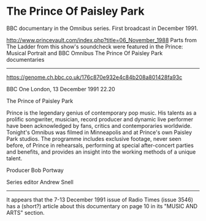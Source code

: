 
# The Prince Of Paisley Park 

BBC documentary in the Omnibus series. First broadcast in December 1991.

http://www.princevault.com/index.php?title=06_November_1988
Parts from The Ladder from this show's soundcheck were featured in the Prince: Musical Portrait and BBC Omnibus The Prince Of Paisley Park documentaries

-----

https://genome.ch.bbc.co.uk/176c870e932e4c84b208a801428fa93c

BBC One London, 13 December 1991 22.20

The Prince of Paisley Park 

Prince is the legendary genius of contemporary pop music. His talents as a prolific songwriter, musician, record producer and dynamic live performer have been acknowledged by fans, critics and contemporaries worldwide. Tonight's Omnibus was filmed in Minneapolis and at Prince's own Paisley Park studios. The programme includes exclusive footage, never seen before, of Prince in rehearsals, performing at special after-concert parties and benefits, and provides an insight into the working methods of a unique talent. 

Producer Bob Portway 

Series editor Andrew Snell 

-----

It appears that the 7-13 December 1991 issue of Radio Times (issue 3546) has a (short?) article about this documentary on page 10 in its "MUSIC AND ARTS" section.
